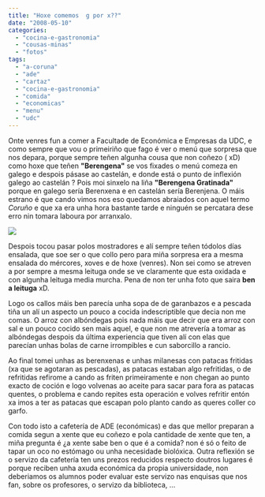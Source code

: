 ```yaml
---
title: "Hoxe comemos  g por x??"
date: "2008-05-10"
categories: 
  - "cocina-e-gastronomia"
  - "cousas-minas"
  - "fotos"
tags: 
  - "a-coruna"
  - "ade"
  - "cartaz"
  - "cocina-e-gastronomia"
  - "comida"
  - "economicas"
  - "menu"
  - "udc"
---
```


Onte venres fun a comer a Facultade de Económica e Empresas da UDC, e como sempre que vou o primeiriño que fago é ver o menú que sorpresa que nos depara, porque sempre teñen algunha cousa que non coñezo ( xD) como hoxe que teñen **"Berengena"** se vos fixades o menú comeza en galego e despois pásase ao castelán, e donde está o punto de inflexión galego ao castelán ? Pois moi sinxelo na liña **"Berengena Gratinada"** porque en galego sería Berenxena e en castelán sería Berenjena. O máis estrano é que cando vimos nos eso quedamos abraiados con aquel termo _Coruño_ e que xa era unha hora bastante tarde e ninguén se percatara dese erro nin tomara laboura por arranxalo.

[![](images/ade-berengena2.jpg)](http://pablobelay.es/wp-content/gallery/carteles/ade-berengena2.jpg "Menú económicas")

Despois tocou pasar polos mostradores e alí sempre teñen tódolos días ensalada, que soe ser o que collo pero para miña sorpresa era a mesma ensalada do mércores, xoves e de hoxe (venres). Non sei como se atreven a por sempre a mesma leituga onde se ve claramente que esta oxidada e con algunha leituga media murcha. Pena de non ter unha foto que saira **ben a leituga** xD.

Logo os callos máis ben parecía unha sopa de de garanbazos e a pescada tiña un alí un aspecto un pouco a cocida indescriptible que decia non me comas. O arroz con albóndegas pois nada máis que decir que era arroz con sal e un pouco cocido sen mais aquel, e que non me atrevería a tomar as albóndegas despois da última experiencia que tiven alí con elas que parecían unhas bolas de carne irrompibles e cun saborcillo a rancio.

Ao final tomei unhas as berenxenas e unhas milanesas con patacas fritidas (xa que se agotaran as pescadas), as patacas estaban algo refritidas, o de refritidas refirome a cando as friten primeiramente e non chegan ao punto exacto de coción e logo volvenas ao aceite para sacar para fora as patacas quentes, o problema e cando repites esta operación e volves refritir entón xa imos a ter as patacas que escapan polo planto cando as queres coller co garfo.

Con todo isto a cafetería de ADE (económicas) e das que mellor preparan a comida segun a xente que eu coñezo e pola cantidade de xente que ten, a miña pregunta é ¿a xente sabe ben o que é a comida? non é só o feito de tapar un oco no estómago ou unha necesidade biolóxica. Outra reflexión se o servizo da cafetería ten uns prezos reducidos respecto doutros lugares é porque reciben unha axuda económica da propia universidade, non deberiamos os alumnos poder evaluar este servizo nas enquisas que nos fan, sobre os profesores, o servizo da biblioteca, ...
